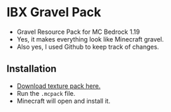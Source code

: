 # IBX Gravel Pack
- Gravel Resource Pack for MC Bedrock 1.19
- Yes, it makes everything look like Minecraft gravel.
- Also yes, I used Github to keep track of changes.

## Installation
- [Download texture pack here.](https://github.com/BCDeshiG/IBXGravelPack/releases)
- Run the `.mcpack` file.
- Minecraft will open and install it.